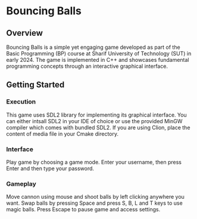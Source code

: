 # Bouncing Balls

## Overview
Bouncing Balls is a simple yet engaging game developed as part of the Basic Programming (BP) course at Sharif University of Technology (SUT) in early 2024. The game is implemented in C++ and showcases fundamental programming concepts through an interactive graphical interface.

## Getting Started

### Execution
This game uses SDL2 library for implementing its graphical interface. You can either intsall SDL2 in your IDE of choice or use the provided MinGW compiler which comes with bundled SDL2. If you are using Clion, place the content of media file in your Cmake directory.

### Interface
Play game by choosing a game mode. Enter your username, then press Enter and then type your password.

### Gameplay
Move cannon using mouse and shoot balls by left clicking anywhere you want. Swap balls by pressing Space and press S, B, L and T keys to use magic balls. Press Escape to pause game and access settings.
